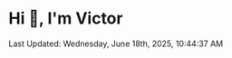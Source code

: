<h1>Hi 👋, I'm Victor </h1>

<!--RECENT_ACTIVITY:start-->
<!--RECENT_ACTIVITY:end-->

<!--RECENT_ACTIVITY:last_update-->
Last Updated: Wednesday, June 18th, 2025, 10:44:37 AM
<!--RECENT_ACTIVITY:last_update_end-->
